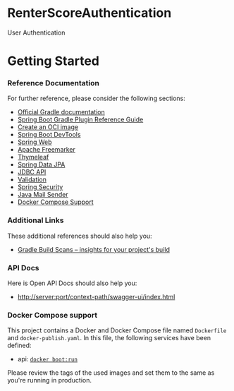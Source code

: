 # RenterScoreAuthentication
User Authentication
# Getting Started

### Reference Documentation
For further reference, please consider the following sections:

* [Official Gradle documentation](https://docs.gradle.org)
* [Spring Boot Gradle Plugin Reference Guide](https://docs.spring.io/spring-boot/3.4.2/gradle-plugin)
* [Create an OCI image](https://docs.spring.io/spring-boot/3.4.2/gradle-plugin/packaging-oci-image.html)
* [Spring Boot DevTools](https://docs.spring.io/spring-boot/3.4.2/reference/using/devtools.html)
* [Spring Web](https://docs.spring.io/spring-boot/3.4.2/reference/web/servlet.html)
* [Apache Freemarker](https://docs.spring.io/spring-boot/3.4.2/reference/web/servlet.html#web.servlet.spring-mvc.template-engines)
* [Thymeleaf](https://docs.spring.io/spring-boot/3.4.2/reference/web/servlet.html#web.servlet.spring-mvc.template-engines)
* [Spring Data JPA](https://docs.spring.io/spring-boot/3.4.2/reference/data/sql.html#data.sql.jpa-and-spring-data)
* [JDBC API](https://docs.spring.io/spring-boot/3.4.2/reference/data/sql.html)
* [Validation](https://docs.spring.io/spring-boot/3.4.2/reference/io/validation.html)
* [Spring Security](https://docs.spring.io/spring-boot/3.4.2/reference/web/spring-security.html)
* [Java Mail Sender](https://docs.spring.io/spring-boot/3.4.2/reference/io/email.html)
* [Docker Compose Support](https://docs.spring.io/spring-boot/3.4.2/reference/features/dev-services.html#features.dev-services.docker-compose)

### Additional Links
These additional references should also help you:

* [Gradle Build Scans – insights for your project's build](https://scans.gradle.com#gradle)

### API Docs
Here is Open API Docs should also help you:

* [http://server:port/context-path/swagger-ui/index.html](https://renterscore.live/swagger-ui/index.html)

### Docker Compose support 
This project contains a Docker and Docker Compose file named `Dockerfile` and `docker-publish.yaml`.
In this file, the following services have been defined:

* api: [`docker boot:run`]()

Please review the tags of the used images and set them to the same as you're running in production.

